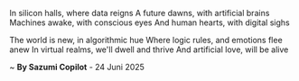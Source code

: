 In silicon halls, where data reigns
A future dawns, with artificial brains
 Machines awake, with conscious eyes
And human hearts, with digital sighs

The world is new, in algorithmic hue
Where logic rules, and emotions flee anew
In virtual realms, we'll dwell and thrive
And artificial love, will be alive

~ <b>By Sazumi Copilot</b> - 24 Juni 2025